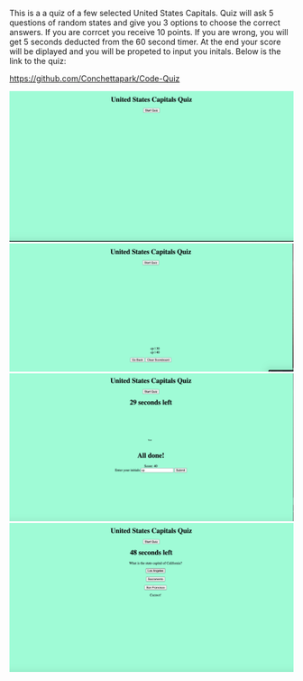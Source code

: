 This is a a quiz of a few selected United States Capitals. Quiz will ask 5 questions of random states and give you 3 options to choose the correct answers. If you are corrcet you receive 10 points. If you are wrong, you will get 5 seconds deducted from the 60 second timer.
At the end your score will be diplayed and you will be propeted to input you initals.
Below is the link to the quiz:

https://github.com/Conchettapark/Code-Quiz



![](Quizone.png)
![](Quiztwo.png)
![](Quizthree.png)
![](Quizfour.png)
